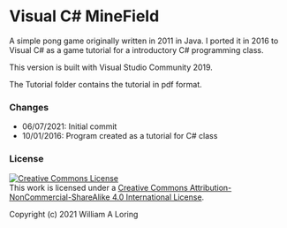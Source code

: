 # Visual C# MineField
A simple pong game originally written in 2011 in Java. I ported it in 2016 to Visual C# as a game tutorial for a introductory C# programming class.

This version is built with Visual Studio Community 2019.

The Tutorial folder contains the tutorial in pdf format.

### Changes
- 06/07/2021: Initial commit
- 10/01/2016: Program created as a tutorial for C# class

### License
<a rel="license" href="http://creativecommons.org/licenses/by-nc-sa/4.0/"><img alt="Creative Commons License" style="border-width:0" src="https://i.creativecommons.org/l/by-nc-sa/4.0/88x31.png" /></a><br />This work is licensed under a <a rel="license" href="http://creativecommons.org/licenses/by-nc-sa/4.0/">Creative Commons Attribution-NonCommercial-ShareAlike 4.0 International License</a>.

Copyright (c) 2021 William A Loring
